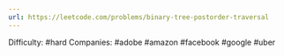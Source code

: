 ```yaml
---
url: https://leetcode.com/problems/binary-tree-postorder-traversal
---
```


Difficulty: #hard
Companies: #adobe #amazon #facebook #google #uber